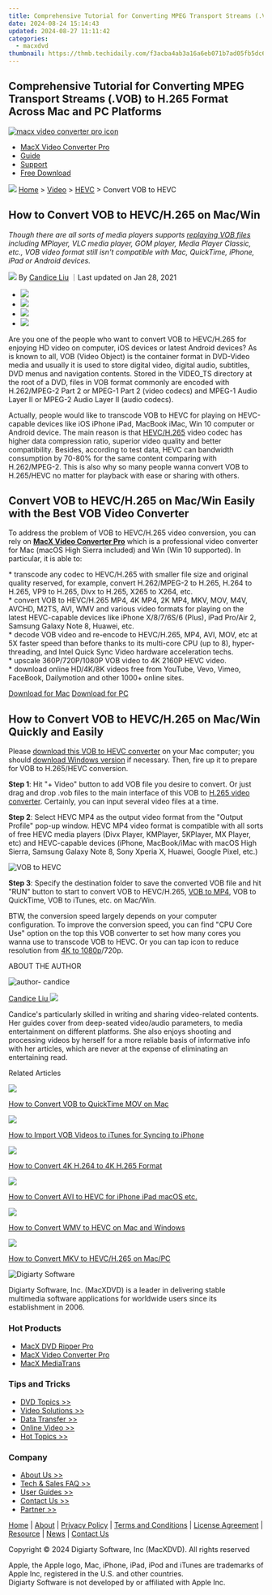 ```yaml
---
title: Comprehensive Tutorial for Converting MPEG Transport Streams (.VOB) to H.265 Format Across Mac and PC Platforms
date: 2024-08-24 15:14:43
updated: 2024-08-27 11:11:42
categories:
  - macxdvd
thumbnail: https://thmb.techidaily.com/f3acba4ab3a16a6eb071b7ad05fb5dc6bcda3ad9bf54bc2e5b6e949de6c9c500.jpg
---
```


## Comprehensive Tutorial for Converting MPEG Transport Streams (.VOB) to H.265 Format Across Mac and PC Platforms

[![macx video converter pro icon](https://www.macxdvd.com/mac-video-converter-pro/../image-style/new-seo/icon11.png)](https://tools.techidaily.com/macxdvd/products/)

* [MacX Video Converter Pro](https://tools.techidaily.com/macxdvd/products/)
* [Guide](https://tools.techidaily.com/macxdvd/products/)
* [Support](https://tools.techidaily.com/macxdvd/products/)
* [Free Download](https://tools.techidaily.com/macxdvd/products/)



![](https://www.macxdvd.com/mac-video-converter-pro/../image-style/new-seo/icon7.png) [Home](https://tools.techidaily.com/macxdvd/products/) \> [Video](https://tools.techidaily.com/macxdvd/products/) \> [HEVC](https://tools.techidaily.com/macxdvd/products/) \> Convert VOB to HEVC

## How to Convert VOB to HEVC/H.265 on Mac/Win



_Though there are all sorts of media players supports [replaying VOB files](https://tools.techidaily.com/macxdvd/products/) including MPlayer, VLC media player, GOM player, Media Player Classic, etc., VOB video format still isn't compatible with Mac, QuickTime, iPhone, iPad or Android devices._

![](https://www.macxdvd.com/mac-video-converter-pro/../image-style/new-seo/icon6.png) By [Candice Liu](https://tools.techidaily.com/macxdvd/products/) ｜Last updated on Jan 28, 2021

* [![](https://www.macxdvd.com/mac-video-converter-pro/../image-style/new-seo/share-fa.jpg)](https://www.facebook.com/sharer/sharer.php?u=https://www.macxdvd.com/mac-video-converter-pro/convert-vob-to-hevc.htm)
* [![](https://www.macxdvd.com/mac-video-converter-pro/../image-style/new-seo/share-tw.jpg)](https://twitter.com/intent/tweet?url=https://www.macxdvd.com/mac-video-converter-pro/mac-video-converter-pro/convert-vob-to-hevc.htm&text=)
* [![](https://www.macxdvd.com/mac-video-converter-pro/../image-style/new-seo/share-email.jpg)](https://www.macxdvd.com/mac-video-converter-pro/mailto:info@example.com?&subject=&body=https://www.macxdvd.com/mac-video-converter-pro/convert-vob-to-hevc.htm)
* [![](https://www.macxdvd.com/mac-video-converter-pro/../image-style/new-seo/share-in.jpg)](https://www.linkedin.com/shareArticle?mini=true&url=https://www.macxdvd.com/mac-video-converter-pro/convert-vob-to-hevc.htm&title=&summary=&source=)

Are you one of the people who want to convert VOB to HEVC/H.265 for enjoying HD video on computer, iOS devices or latest Android devices? As is known to all, VOB (Video Object) is the container format in DVD-Video media and usually it is used to store digital video, digital audio, subtitles, DVD menus and navigation contents. Stored in the VIDEO\_TS directory at the root of a DVD, files in VOB format commonly are encoded with H.262/MPEG-2 Part 2 or MPEG-1 Part 2 (video codecs) and MPEG-1 Audio Layer II or MPEG-2 Audio Layer II (audio codecs). 

Actually, people would like to transcode VOB to HEVC for playing on HEVC-capable devices like iOS iPhone iPad, MacBook iMac, Win 10 computer or Android device. The main reason is that [HEVC/H.265](https://tools.techidaily.com/macxdvd/products/) video codec has higher data compression ratio, superior video quality and better compatibility. Besides, according to test data, HEVC can bandwidth consumption by 70-80% for the same content comparing with H.262/MPEG-2\. This is also why so many people wanna convert VOB to H.265/HEVC no matter for playback with ease or sharing with others. 

## Convert VOB to HEVC/H.265 on Mac/Win Easily with the Best VOB Video Converter

To address the problem of VOB to HEVC/H.265 video conversion, you can rely on **[MacX Video Converter Pro](https://tools.techidaily.com/macxdvd/products/)** which is a professional video converter for Mac (macOS High Sierra included) and Win (Win 10 supported). In particular, it is able to:

\* transcode any codec to HEVC/H.265 with smaller file size and original quality reserved, for example, convert H.262/MPEG-2 to H.265, H.264 to H.265, VP9 to H.265, Divx to H.265, X265 to X264, etc.   
 \* convert VOB to HEVC/H.265 MP4, 4K MP4, 2K MP4, MKV, MOV, M4V, AVCHD, M2TS, AVI, WMV and various video formats for playing on the latest HEVC-capable devices like iPhone X/8/7/6S/6 (Plus), iPad Pro/Air 2, Samsung Galaxy Note 8, Huawei, etc.   
 \* decode VOB video and re-encode to HEVC/H.265, MP4, AVI, MOV, etc at 5X faster speed than before thanks to its multi-core CPU (up to 8), hyper-threading, and Intel Quick Sync Video hardware acceleration techs.   
 \* upscale 360P/720P/1080P VOB video to 4K 2160P HEVC video.  
 \* download online HD/4K/8K videos free from YouTube, Vevo, Vimeo, FaceBook, Dailymotion and other 1000+ online sites.

[Download for Mac](https://tools.techidaily.com/macxdvd/products/) [Download for PC](https://tools.techidaily.com/macxdvd/products/) 

## How to Convert VOB to HEVC/H.265 on Mac/Win Quickly and Easily

Please [download this VOB to HEVC converter](https://tools.techidaily.com/macxdvd/products/) on your Mac computer; you should [download Windows version](https://tools.techidaily.com/macxdvd/products/) if necessary. Then, fire up it to prepare for VOB to H.265/HEVC conversion.

**Step 1**: Hit "+ Video" button to add VOB file you desire to convert. Or just drag and drop .vob files to the main interface of this VOB to [H.265 video converter](https://tools.techidaily.com/macxdvd/products/). Certainly, you can input several video files at a time. 

**Step 2**: Select HEVC MP4 as the output video format from the "Output Profile" pop-up window. HEVC MP4 video format is compatible with all sorts of free HEVC media players (Divx Player, KMPlayer, 5KPlayer, MX Player, etc) and HEVC-capable devices (iPhone, MacBook/iMac with macOS High Sierra, Samsung Galaxy Note 8, Sony Xperia X, Huawei, Google Pixel, etc.) 

![VOB to HEVC](https://www.macxdvd.com/mac-video-converter-pro/step-image/vcp-hevc-mp4-1.jpg) 

**Step 3**: Specify the destination folder to save the converted VOB file and hit "RUN" button to start to convert VOB to HEVC/H.265, [VOB to MP4](https://tools.techidaily.com/macxdvd/products/), VOB to QuickTime, VOB to iTunes, etc. on Mac/Win. 

BTW, the conversion speed largely depends on your computer configuration. To improve the conversion speed, you can find "CPU Core Use" option on the top this VOB converter to set how many cores you wanna use to transcode VOB to HEVC. Or you can tap icon to reduce resolution from [4K to 1080p](https://tools.techidaily.com/macxdvd/products/)/720p. 

ABOUT THE AUTHOR

![author- candice](https://www.macxdvd.com/mac-video-converter-pro/../image-style/new-seo/candice.png) 

[Candice Liu ![](https://www.macxdvd.com/mac-video-converter-pro/../image-style/new-seo/share-in1.jpg)](https://www.linkedin.com/in/candice-liu-444483a3/) 

Candice's particularly skilled in writing and sharing video-related contents. Her guides cover from deep-seated video/audio parameters, to media entertainment on different platforms. She also enjoys shooting and processing videos by herself for a more reliable basis of informative info with her articles, which are never at the expense of eliminating an entertaining read.



Related Articles

![](https://www.macxdvd.com/mac-video-converter-pro/../image-style/new-seo/pic7.jpg)

[How to Convert VOB to QuickTime MOV on Mac](https://tools.techidaily.com/macxdvd/products/) 

![](https://www.macxdvd.com/mac-video-converter-pro/../image-style/new-seo/pic6.jpg)

[How to Import VOB Videos to iTunes for Syncing to iPhone](https://tools.techidaily.com/macxdvd/products/) 

![](https://www.macxdvd.com/mac-video-converter-pro/../image-style/new-seo/pic5.jpg)

[How to Convert 4K H.264 to 4K H.265 Format](https://tools.techidaily.com/macxdvd/products/) 

![](https://www.macxdvd.com/mac-video-converter-pro/../image-style/new-seo/pic4.jpg)

[How to Convert AVI to HEVC for iPhone iPad macOS etc.](https://tools.techidaily.com/macxdvd/products/) 

![](https://www.macxdvd.com/mac-video-converter-pro/../image-style/new-seo/pic3.jpg)

[How to Convert WMV to HEVC on Mac and Windows](https://tools.techidaily.com/macxdvd/products/) 

![](https://www.macxdvd.com/mac-video-converter-pro/../image-style/new-seo/pic2.jpg)

[How to Convert MKV to HEVC/H.265 on Mac/PC](https://tools.techidaily.com/macxdvd/products/) 



![Digiarty Software](https://www.macxdvd.com/mac-video-converter-pro/../icon/logo.png) 

Digiarty Software, Inc. (MacXDVD) is a leader in delivering stable multimedia software applications for worldwide users since its establishment in 2006.

### Hot Products

* [MacX DVD Ripper Pro](https://tools.techidaily.com/macxdvd/products/)
* [MacX Video Converter Pro](https://tools.techidaily.com/macxdvd/products/)
* [MacX MediaTrans](https://tools.techidaily.com/macxdvd/products/)

### Tips and Tricks

* [DVD Topics >>](https://tools.techidaily.com/macxdvd/products/)
* [Video Solutions >>](https://tools.techidaily.com/macxdvd/products/)
* [Data Transfer >>](https://tools.techidaily.com/macxdvd/products/)
* [Online Video >>](https://tools.techidaily.com/macxdvd/products/)
* [Hot Topics >>](https://tools.techidaily.com/macxdvd/products/)

### Company

* [About Us >>](https://tools.techidaily.com/macxdvd/products/)
* [Tech & Sales FAQ >>](https://tools.techidaily.com/macxdvd/products/)
* [User Guides >>](https://tools.techidaily.com/macxdvd/products/)
* [Contact Us >>](https://tools.techidaily.com/macxdvd/products/)
* [Partner >>](https://tools.techidaily.com/macxdvd/products/)



[Home](https://tools.techidaily.com/macxdvd/products/) | [About](https://tools.techidaily.com/macxdvd/products/) | [Privacy Policy](https://tools.techidaily.com/macxdvd/products/) | [Terms and Conditions](https://tools.techidaily.com/macxdvd/products/) | [License Agreement](https://tools.techidaily.com/macxdvd/products/) | [Resource](https://tools.techidaily.com/macxdvd/products/) | [News](https://tools.techidaily.com/macxdvd/products/) | [Contact Us](https://tools.techidaily.com/macxdvd/products/)

Copyright © 2024 Digiarty Software, Inc (MacXDVD). All rights reserved

Apple, the Apple logo, Mac, iPhone, iPad, iPod and iTunes are trademarks of Apple Inc, registered in the U.S. and other countries.  
Digiarty Software is not developed by or affiliated with Apple Inc.

<ins class="adsbygoogle"
     style="display:block"
     data-ad-format="autorelaxed"
     data-ad-client="ca-pub-7571918770474297"
     data-ad-slot="1223367746"></ins>



<ins class="adsbygoogle"
     style="display:block"
     data-ad-client="ca-pub-7571918770474297"
     data-ad-slot="8358498916"
     data-ad-format="auto"
     data-full-width-responsive="true"></ins>

